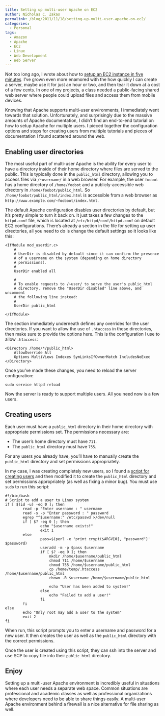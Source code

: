 ```yaml
---
title: Setting up multi-user Apache on EC2
author: Nicholas C. Zakas
permalink: /blog/2011/11/18/setting-up-multi-user-apache-on-ec2/
categories:
  - Personal
tags:
  - Amazon
  - Apache
  - EC2
  - Linux
  - Web Development
  - Web Server
---
```

Not too long ago, I wrote about how to [setup an EC2 instance in five minutes][1]. I&#8217;ve grown even more enamored with the how quickly I can create a server, maybe use it for just an hour or two, and then tear it down at a cost of a few cents. In one of my projects, a class needed a public-facing shared web server where people could upload files and access them from mobile devices. 

Knowing that Apache supports multi-user environments, I immediately went towards that solution. Unfortunately, and surprisingly due to the massive amounts of Apache documentation, I didn&#8217;t find an end-to-end tutorial on how to setup Apache for multiple users. I pieced together the configuration options and steps for creating users from multiple tutorials and pieces of documentation I found scattered around the web.

## Enabling user directories

The most useful part of multi-user Apache is the ability for every user to have a directory inside of their home directory where files are served to the public. This is typically done in the `public_html` directory, allowing you to access files via `/~username/` in a web browser. For example, the user `foobot` has a home directory of `/home/foobot` and a publicly-accessible web directory in `/home/foobot/public_html`. So `/home/foobot/public_html/index.html` is accessible from a web browser as `http://www.example.com/~fooboot/index.html`.

The default Apache configuration disables user directories by default, but it&#8217;s pretty simple to turn it back on. It just takes a few changes to the `httpd.conf` file, which is located at `/etc/httpd/conf/httpd.conf` on default EC2 configurations. There&#8217;s already a section in the file for setting up user directories, all you need to do is change the default settings so it looks like this:

    <IfModule mod_userdir.c>
        #
        # UserDir is disabled by default since it can confirm the presence
        # of a username on the system (depending on home directory
        # permissions).
        #
        UserDir enabled all
    
        #
        # To enable requests to /~user/ to serve the user's public_html
        # directory, remove the "UserDir disabled" line above, and uncomment
        # the following line instead:
        #
        UserDir public_html
    
    </IfModule>
    

The section immediately underneath defines any overrides for the user directories. If you want to allow the use of `.htaccess` in these directories, then make sure to provide the options here. This is the configuration I use to allow `.htaccess`:

    <Directory /home/*/public_html>
        AllowOverride All
        Options MultiViews Indexes SymLinksIfOwnerMatch IncludesNoExec
    </Directory>

Once you&#8217;ve made these changes, you need to reload the server configuration:

    sudo service httpd reload

Now the server is ready to support multiple users. All you need now is a few users.

## Creating users

Each user must have a `public_html` directory in their home directory with appropriate permissions set. The permissions necessary are:

  * The user&#8217;s home directory must have `711`.
  * The `public_html` directory must have `755`.

For any users you already have, you&#8217;ll have to manually create the `public_html` directory and set permissions appropriately.

In my case, I was creating completely new users, so I found a [script for creating users][2] and then modified it to create the `public_html` directory and set permissions appropriately (as well as fixing a minor bug). You must use `sudo` to run this script:

    #!/bin/bash
    # Script to add a user to Linux system
    if [ $(id -u) -eq 0 ]; then
            read -p "Enter username : " username
            read -s -p "Enter password : " password
            egrep "^$username:" /etc/passwd >/dev/null
            if [ $? -eq 0 ]; then
                    echo "$username exists!"
                    exit 1
            else
                    pass=$(perl -e 'print crypt($ARGV[0], "password")' $password)
                    useradd -m -p $pass $username
                    if [ $? -eq 0 ]; then
                        mkdir /home/$username/public_html
                        chmod 711 /home/$username
                        chmod 755 /home/$username/public_html
                        cp /home/temp/.htaccess /home/$username/public_html
                        chown -R $username /home/$username/public_html
    
                        echo "User has been added to system!"
                    else
                        echo "Failed to add a user!"
                    fi
            fi
    else
            echo "Only root may add a user to the system"
            exit 2
    fi

When run, this script prompts you to enter a username and password for a new user. It then creates the user as well as the `public_html` directory with the correct permissions. 

Once the user is created using this script, they can ssh into the server and use SCP to copy file into their `public_html` directory.

## Enjoy

Setting up a multi-user Apache environment is incredibly useful in situations where each user needs a separate web space. Common situations are professional and academic classes as well as professional organizations where developers need to be able to share things easily. A multi-user Apache environment behind a firewall is a nice alternative for file sharing as well.

 [1]: {{site.url}}/blog/2011/07/21/quick-and-dirty-spinning-up-a-new-ec2-web-server-in-five-minutes/
 [2]: http://www.cyberciti.biz/tips/howto-write-shell-script-to-add-user.html
